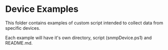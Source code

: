 # Device Examples

This folder contains examples of custom script intended to collect data from specific devices.

Each example will have it's own directory, script (snmpDevice.ps1) and README.md.

